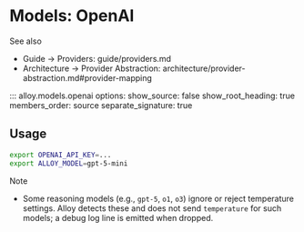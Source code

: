 # Models: OpenAI

See also
- Guide → Providers: guide/providers.md
- Architecture → Provider Abstraction: architecture/provider-abstraction.md#provider-mapping

::: alloy.models.openai
    options:
      show_source: false
      show_root_heading: true
      members_order: source
      separate_signature: true

## Usage

```bash
export OPENAI_API_KEY=...
export ALLOY_MODEL=gpt-5-mini
```

Note
- Some reasoning models (e.g., `gpt-5`, `o1`, `o3`) ignore or reject temperature settings. Alloy detects these and does not send `temperature` for such models; a debug log line is emitted when dropped.
